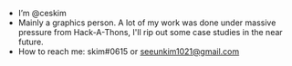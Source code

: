 - I’m @ceskim
- Mainly a graphics person. A lot of my work was done under massive pressure from Hack-A-Thons, I'll rip out some case studies in the near future.
- How to reach me: skim#0615 or seeunkim1021@gmail.com

<!---
ceskim/ceskim is a ✨ special ✨ repository because its `README.md` (this file) appears on your GitHub profile.
You can click the Preview link to take a look at your changes.
--->
